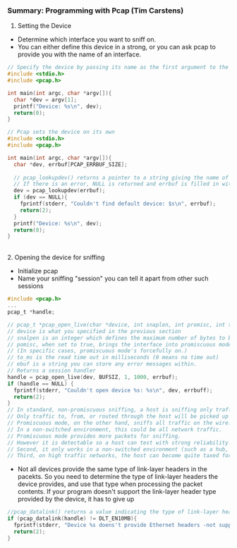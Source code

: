 ### Summary: Programming with Pcap (Tim Carstens)

1. Setting the Device
- Determine which interface you want to sniff on.
- You can either define this device in a strong, or you can ask pcap to provide you with the name of an interface.
```c
// Specify the device by passing its name as the first argument to the program
#include <stdio.h>
#include <pcap.h>

int main(int argc, char *argv[]){
  char *dev = argv[1];
  printf("Device: %s\n", dev);
  return(0);
}
```

```c
// Pcap sets the device on its own
#include <stdio.h>
#include <pcap.h>

int main(int argc, char *argv[]){
  char *dev, errbuf[PCAP_ERRBUF_SIZE];
  
  // pcap_lookupdev() returns a pointer to a string giving the name of a network device
  // If there is an error, NULL is returned and errbuf is filled in with an appropriate error message
  dev = pcap_lookupdev(errbuf);
  if (dev == NULL){
    fprintf(stderr, "Couldn't find default device: $s\n", errbuf);
    return(2);
  }
  printf("Device: %s\n", dev);
  return(0);
}
```

<br />
2. Opening the device for sniffing

- Initialize pcap
- Name your sniffing "session" you can tell it apart from other such sessions

```c
#include <pcap.h>
...
pcap_t *handle;

// pcap_t *pcap_open_live(char *device, int snaplen, int promisc, int to_ms, char *ebuf)
// device is what you specified in the previous section
// snalpen is an integer which defines the maximum number of bytes to be captured by pcap
// pomisc, when set to true, brings the interface into promiscuous mode. 
// (In specific cases, promiscuous mode's forcefully on.)
// to_ms is the read time out in milliseconds (0 means no time out)
// ebuf is a string you can store any error messages within.
// Returns a session handler
handle = pcap_open_live(dev, BUFSIZ, 1, 1000, errbuf);
if (handle == NULL) {
  fprintf(stderr, "Couldn't open device %s: %s\n", dev, errbuff);
  return(2);
}
// In standard, non-promiscuous sniffing, a host is sniffing only traffic that is directly related to it. 
// Only traffic to, from, or routed through the host will be picked up by the sniffer.
// Promiscuous mode, on the other hand, sniffs all traffic on the wire. 
// In a non-switched environment, this could be all network traffic. 
// Promiscuous mode provides more packets for sniffing. 
// However it is detectable so a host can test with strong reliability determine if another host is doing promiscuous sniffing. 
// Second, it only works in a non-switched environment (such as a hub, or a switch that is being ARP flooded). 
// Third, on high traffic networks, the host can become quite taxed for system resources.
```
- Not all devices provide the same type of link-layer headers in the pacekts. So you need to determine the type of link-layer headers the device provides, and use that type when processing the packet contents. If your program doesn't support the link-layer header type provided by the device, it has to give up
```c
//pcap_datalink() returns a value indicating the type of link-layer headers
if (pcap_datalink(handle) != DLT_EN10MB){
  fprintf(stderr, "Device %s doens't provide Ethernet headers -not supported\n", dev);
  return(2);
}
```
